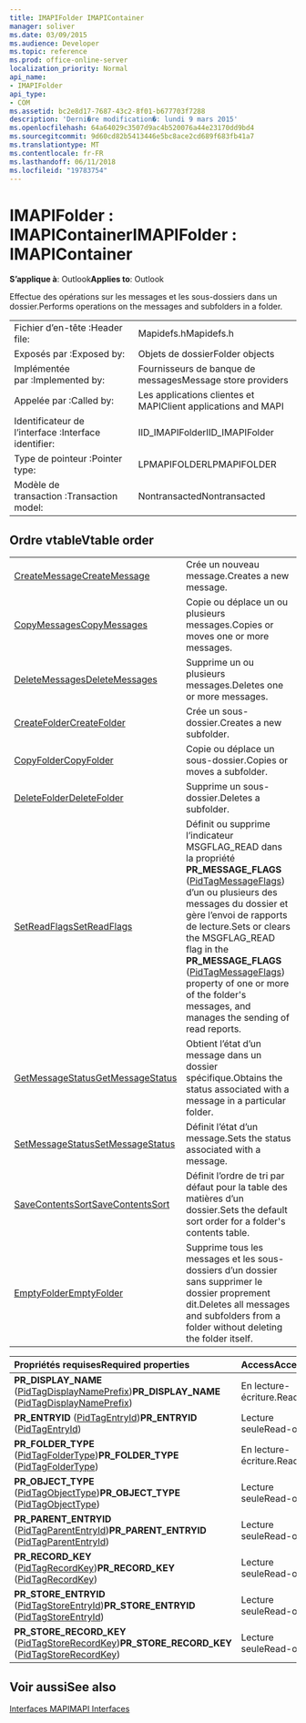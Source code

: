 ```yaml
---
title: IMAPIFolder IMAPIContainer
manager: soliver
ms.date: 03/09/2015
ms.audience: Developer
ms.topic: reference
ms.prod: office-online-server
localization_priority: Normal
api_name:
- IMAPIFolder
api_type:
- COM
ms.assetid: bc2e8d17-7687-43c2-8f01-b677703f7288
description: 'Derni�re modification�: lundi 9 mars 2015'
ms.openlocfilehash: 64a64029c3507d9ac4b520076a44e23170dd9bd4
ms.sourcegitcommit: 9d60cd82b5413446e5bc8ace2cd689f683fb41a7
ms.translationtype: MT
ms.contentlocale: fr-FR
ms.lasthandoff: 06/11/2018
ms.locfileid: "19783754"
---
```

# <a name="imapifolder--imapicontainer"></a><span data-ttu-id="fce9d-103">IMAPIFolder : IMAPIContainer</span><span class="sxs-lookup"><span data-stu-id="fce9d-103">IMAPIFolder : IMAPIContainer</span></span>

  
  
<span data-ttu-id="fce9d-104">**S’applique à**: Outlook</span><span class="sxs-lookup"><span data-stu-id="fce9d-104">**Applies to**: Outlook</span></span> 
  
<span data-ttu-id="fce9d-105">Effectue des opérations sur les messages et les sous-dossiers dans un dossier.</span><span class="sxs-lookup"><span data-stu-id="fce9d-105">Performs operations on the messages and subfolders in a folder.</span></span>
  
|||
|:-----|:-----|
|<span data-ttu-id="fce9d-106">Fichier d’en-tête :</span><span class="sxs-lookup"><span data-stu-id="fce9d-106">Header file:</span></span>  <br/> |<span data-ttu-id="fce9d-107">Mapidefs.h</span><span class="sxs-lookup"><span data-stu-id="fce9d-107">Mapidefs.h</span></span>  <br/> |
|<span data-ttu-id="fce9d-108">Exposés par :</span><span class="sxs-lookup"><span data-stu-id="fce9d-108">Exposed by:</span></span>  <br/> |<span data-ttu-id="fce9d-109">Objets de dossier</span><span class="sxs-lookup"><span data-stu-id="fce9d-109">Folder objects</span></span>  <br/> |
|<span data-ttu-id="fce9d-110">Implémentée par :</span><span class="sxs-lookup"><span data-stu-id="fce9d-110">Implemented by:</span></span>  <br/> |<span data-ttu-id="fce9d-111">Fournisseurs de banque de messages</span><span class="sxs-lookup"><span data-stu-id="fce9d-111">Message store providers</span></span>  <br/> |
|<span data-ttu-id="fce9d-112">Appelée par :</span><span class="sxs-lookup"><span data-stu-id="fce9d-112">Called by:</span></span>  <br/> |<span data-ttu-id="fce9d-113">Les applications clientes et MAPI</span><span class="sxs-lookup"><span data-stu-id="fce9d-113">Client applications and MAPI</span></span>  <br/> |
|<span data-ttu-id="fce9d-114">Identificateur de l’interface :</span><span class="sxs-lookup"><span data-stu-id="fce9d-114">Interface identifier:</span></span>  <br/> |<span data-ttu-id="fce9d-115">IID_IMAPIFolder</span><span class="sxs-lookup"><span data-stu-id="fce9d-115">IID_IMAPIFolder</span></span>  <br/> |
|<span data-ttu-id="fce9d-116">Type de pointeur :</span><span class="sxs-lookup"><span data-stu-id="fce9d-116">Pointer type:</span></span>  <br/> |<span data-ttu-id="fce9d-117">LPMAPIFOLDER</span><span class="sxs-lookup"><span data-stu-id="fce9d-117">LPMAPIFOLDER</span></span>  <br/> |
|<span data-ttu-id="fce9d-118">Modèle de transaction :</span><span class="sxs-lookup"><span data-stu-id="fce9d-118">Transaction model:</span></span>  <br/> |<span data-ttu-id="fce9d-119">Nontransacted</span><span class="sxs-lookup"><span data-stu-id="fce9d-119">Nontransacted</span></span>  <br/> |
   
## <a name="vtable-order"></a><span data-ttu-id="fce9d-120">Ordre vtable</span><span class="sxs-lookup"><span data-stu-id="fce9d-120">Vtable order</span></span>

|||
|:-----|:-----|
|[<span data-ttu-id="fce9d-121">CreateMessage</span><span class="sxs-lookup"><span data-stu-id="fce9d-121">CreateMessage</span></span>](imapifolder-createmessage.md) <br/> |<span data-ttu-id="fce9d-122">Crée un nouveau message.</span><span class="sxs-lookup"><span data-stu-id="fce9d-122">Creates a new message.</span></span>  <br/> |
|[<span data-ttu-id="fce9d-123">CopyMessages</span><span class="sxs-lookup"><span data-stu-id="fce9d-123">CopyMessages</span></span>](imapifolder-copymessages.md) <br/> |<span data-ttu-id="fce9d-124">Copie ou déplace un ou plusieurs messages.</span><span class="sxs-lookup"><span data-stu-id="fce9d-124">Copies or moves one or more messages.</span></span>  <br/> |
|[<span data-ttu-id="fce9d-125">DeleteMessages</span><span class="sxs-lookup"><span data-stu-id="fce9d-125">DeleteMessages</span></span>](imapifolder-deletemessages.md) <br/> |<span data-ttu-id="fce9d-126">Supprime un ou plusieurs messages.</span><span class="sxs-lookup"><span data-stu-id="fce9d-126">Deletes one or more messages.</span></span>  <br/> |
|[<span data-ttu-id="fce9d-127">CreateFolder</span><span class="sxs-lookup"><span data-stu-id="fce9d-127">CreateFolder</span></span>](imapifolder-createfolder.md) <br/> |<span data-ttu-id="fce9d-128">Crée un sous-dossier.</span><span class="sxs-lookup"><span data-stu-id="fce9d-128">Creates a new subfolder.</span></span>  <br/> |
|[<span data-ttu-id="fce9d-129">CopyFolder</span><span class="sxs-lookup"><span data-stu-id="fce9d-129">CopyFolder</span></span>](imapifolder-copyfolder.md) <br/> |<span data-ttu-id="fce9d-130">Copie ou déplace un sous-dossier.</span><span class="sxs-lookup"><span data-stu-id="fce9d-130">Copies or moves a subfolder.</span></span>  <br/> |
|[<span data-ttu-id="fce9d-131">DeleteFolder</span><span class="sxs-lookup"><span data-stu-id="fce9d-131">DeleteFolder</span></span>](imapifolder-deletefolder.md) <br/> |<span data-ttu-id="fce9d-132">Supprime un sous-dossier.</span><span class="sxs-lookup"><span data-stu-id="fce9d-132">Deletes a subfolder.</span></span>  <br/> |
|[<span data-ttu-id="fce9d-133">SetReadFlags</span><span class="sxs-lookup"><span data-stu-id="fce9d-133">SetReadFlags</span></span>](imapifolder-setreadflags.md) <br/> |<span data-ttu-id="fce9d-134">Définit ou supprime l’indicateur MSGFLAG_READ dans la propriété **PR_MESSAGE_FLAGS** ([PidTagMessageFlags](pidtagmessageflags-canonical-property.md)) d’un ou plusieurs des messages du dossier et gère l’envoi de rapports de lecture.</span><span class="sxs-lookup"><span data-stu-id="fce9d-134">Sets or clears the MSGFLAG_READ flag in the **PR_MESSAGE_FLAGS** ([PidTagMessageFlags](pidtagmessageflags-canonical-property.md)) property of one or more of the folder's messages, and manages the sending of read reports.</span></span>  <br/> |
|[<span data-ttu-id="fce9d-135">GetMessageStatus</span><span class="sxs-lookup"><span data-stu-id="fce9d-135">GetMessageStatus</span></span>](imapifolder-getmessagestatus.md) <br/> |<span data-ttu-id="fce9d-136">Obtient l’état d’un message dans un dossier spécifique.</span><span class="sxs-lookup"><span data-stu-id="fce9d-136">Obtains the status associated with a message in a particular folder.</span></span>  <br/> |
|[<span data-ttu-id="fce9d-137">SetMessageStatus</span><span class="sxs-lookup"><span data-stu-id="fce9d-137">SetMessageStatus</span></span>](imapifolder-setmessagestatus.md) <br/> |<span data-ttu-id="fce9d-138">Définit l’état d’un message.</span><span class="sxs-lookup"><span data-stu-id="fce9d-138">Sets the status associated with a message.</span></span>  <br/> |
|[<span data-ttu-id="fce9d-139">SaveContentsSort</span><span class="sxs-lookup"><span data-stu-id="fce9d-139">SaveContentsSort</span></span>](imapifolder-savecontentssort.md) <br/> |<span data-ttu-id="fce9d-140">Définit l’ordre de tri par défaut pour la table des matières d’un dossier.</span><span class="sxs-lookup"><span data-stu-id="fce9d-140">Sets the default sort order for a folder's contents table.</span></span>  <br/> |
|[<span data-ttu-id="fce9d-141">EmptyFolder</span><span class="sxs-lookup"><span data-stu-id="fce9d-141">EmptyFolder</span></span>](imapifolder-emptyfolder.md) <br/> |<span data-ttu-id="fce9d-142">Supprime tous les messages et les sous-dossiers d’un dossier sans supprimer le dossier proprement dit.</span><span class="sxs-lookup"><span data-stu-id="fce9d-142">Deletes all messages and subfolders from a folder without deleting the folder itself.</span></span>  <br/> |
   
|<span data-ttu-id="fce9d-143">**Propriétés requises**</span><span class="sxs-lookup"><span data-stu-id="fce9d-143">**Required properties**</span></span>|<span data-ttu-id="fce9d-144">**Access**</span><span class="sxs-lookup"><span data-stu-id="fce9d-144">**Access**</span></span>|
|:-----|:-----|
|<span data-ttu-id="fce9d-145">**PR_DISPLAY_NAME** ([PidTagDisplayNamePrefix](pidtagdisplaynameprefix-canonical-property.md))</span><span class="sxs-lookup"><span data-stu-id="fce9d-145">**PR_DISPLAY_NAME** ([PidTagDisplayNamePrefix](pidtagdisplaynameprefix-canonical-property.md))</span></span>  <br/> |<span data-ttu-id="fce9d-146">En lecture-écriture.</span><span class="sxs-lookup"><span data-stu-id="fce9d-146">Read/write</span></span>  <br/> |
|<span data-ttu-id="fce9d-147">**PR_ENTRYID** ([PidTagEntryId](pidtagentryid-canonical-property.md))</span><span class="sxs-lookup"><span data-stu-id="fce9d-147">**PR_ENTRYID** ([PidTagEntryId](pidtagentryid-canonical-property.md))</span></span>  <br/> |<span data-ttu-id="fce9d-148">Lecture seule</span><span class="sxs-lookup"><span data-stu-id="fce9d-148">Read-only</span></span>  <br/> |
|<span data-ttu-id="fce9d-149">**PR_FOLDER_TYPE** ([PidTagFolderType](pidtagfoldertype-canonical-property.md))</span><span class="sxs-lookup"><span data-stu-id="fce9d-149">**PR_FOLDER_TYPE** ([PidTagFolderType](pidtagfoldertype-canonical-property.md))</span></span>  <br/> |<span data-ttu-id="fce9d-150">En lecture-écriture.</span><span class="sxs-lookup"><span data-stu-id="fce9d-150">Read/write</span></span>  <br/> |
|<span data-ttu-id="fce9d-151">**PR_OBJECT_TYPE** ([PidTagObjectType](pidtagobjecttype-canonical-property.md))</span><span class="sxs-lookup"><span data-stu-id="fce9d-151">**PR_OBJECT_TYPE** ([PidTagObjectType](pidtagobjecttype-canonical-property.md))</span></span>  <br/> |<span data-ttu-id="fce9d-152">Lecture seule</span><span class="sxs-lookup"><span data-stu-id="fce9d-152">Read-only</span></span>  <br/> |
|<span data-ttu-id="fce9d-153">**PR_PARENT_ENTRYID** ([PidTagParentEntryId](pidtagparententryid-canonical-property.md))</span><span class="sxs-lookup"><span data-stu-id="fce9d-153">**PR_PARENT_ENTRYID** ([PidTagParentEntryId](pidtagparententryid-canonical-property.md))</span></span>  <br/> |<span data-ttu-id="fce9d-154">Lecture seule</span><span class="sxs-lookup"><span data-stu-id="fce9d-154">Read-only</span></span>  <br/> |
|<span data-ttu-id="fce9d-155">**PR_RECORD_KEY** ([PidTagRecordKey](pidtagrecordkey-canonical-property.md))</span><span class="sxs-lookup"><span data-stu-id="fce9d-155">**PR_RECORD_KEY** ([PidTagRecordKey](pidtagrecordkey-canonical-property.md))</span></span>  <br/> |<span data-ttu-id="fce9d-156">Lecture seule</span><span class="sxs-lookup"><span data-stu-id="fce9d-156">Read-only</span></span>  <br/> |
|<span data-ttu-id="fce9d-157">**PR_STORE_ENTRYID** ([PidTagStoreEntryId](pidtagstoreentryid-canonical-property.md))</span><span class="sxs-lookup"><span data-stu-id="fce9d-157">**PR_STORE_ENTRYID** ([PidTagStoreEntryId](pidtagstoreentryid-canonical-property.md))</span></span>  <br/> |<span data-ttu-id="fce9d-158">Lecture seule</span><span class="sxs-lookup"><span data-stu-id="fce9d-158">Read-only</span></span>  <br/> |
|<span data-ttu-id="fce9d-159">**PR_STORE_RECORD_KEY** ([PidTagStoreRecordKey](pidtagstorerecordkey-canonical-property.md))</span><span class="sxs-lookup"><span data-stu-id="fce9d-159">**PR_STORE_RECORD_KEY** ([PidTagStoreRecordKey](pidtagstorerecordkey-canonical-property.md))</span></span>  <br/> |<span data-ttu-id="fce9d-160">Lecture seule</span><span class="sxs-lookup"><span data-stu-id="fce9d-160">Read-only</span></span>  <br/> |
   
## <a name="see-also"></a><span data-ttu-id="fce9d-161">Voir aussi</span><span class="sxs-lookup"><span data-stu-id="fce9d-161">See also</span></span>



[<span data-ttu-id="fce9d-162">Interfaces MAPI</span><span class="sxs-lookup"><span data-stu-id="fce9d-162">MAPI Interfaces</span></span>](mapi-interfaces.md)

